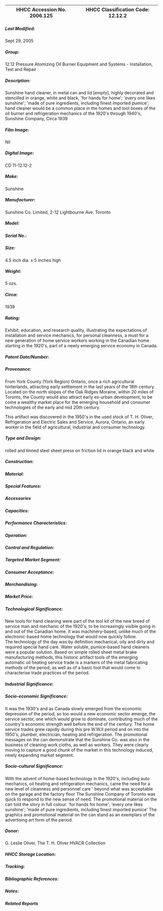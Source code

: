 | **HHCC Accession No. 2006.125** |**HHCC Classification Code:  12.12.2**|
| ----------- | ----------- |

##### Last Modified:
Sept 29, 2005

##### Group:
12.12 Pressure Atomizing Oil Burner Equipment and Systems - Installation, Test and Repair

##### Description:
Sunshine hand cleaner, in metal can and lid [empty], highly decorated and stencilled in orange, white and black, 'for hands for home'; 'every one likes sunshine'; 'made of pure ingredients, including finest imported pumice'; hand cleaner would be a common place in the homes and tool boxes of the oil burner and refrigeration mechanics of the 1920's through 1940's, Sunshine Company, Circa 1939

##### Film Image:
Nil

##### Digital Image:
CD 11-12.12-2

##### Make:
Sunshine

##### Manufacturer:
Sunshine Co. Limited, 2-12 Lightbourne Ave. Toronto

##### Model:


##### Serial No.:


##### Size:
4.5 inch dia. x 5 inches high

##### Weight:
5 ozs.

##### Circa:
1939

##### Rating:
Exhibit, education, and research quality, illustrating the expectations of installation and service mechanics, for personal cleanness, a must for a new generation of home service workers working in the Canadian home starting in the 1920's, part of a newly emerging service economy in Canada.

##### Patent Date/Number:


##### Provenance:
From York County (York Region) Ontario, once a rich agricultural hinterlands, attracting early settlement in the last years of the 18th century. Located on the north slopes of the Oak Ridges Moraine, within 20 miles of Toronto, the County would also attract early ex-urban development, to be come a wealthy market place for the emerging household and consumer technologies of the early and mid 20th century. 

This artifact was discovered in the 1950's in the used stock of T. H. Oliver, Refrigeration and Electric Sales and Service, Aurora, Ontario, an early worker in the field of agricultural, industrial and consumer technology.

##### Type and Design:
rolled and tinned steel sheet 
press on friction lid
in orange black and white

##### Construction:


##### Material:


##### Special Features:


##### Accessories


##### Capacities:


##### Performance Characteristics:


##### Operation:


##### Control and Regulation:


##### Targeted Market Segment:


##### Consumer Acceptance:


##### Merchandising:


##### Market Price:


##### Technological Significance:
New tools for hand cleaning were part of the tool kit of the new breed of service man and mechanic of the 1920's, to be increasingly visible going in and out of the Canadian home.
It was machinery-based, unlike much of the electronic-based home technology that would now quickly follow.       
The technology of the day was by definition mechanical, oily and dirty and required special hand care. Water soluble, pumice-based hand cleaners were a popular solution. 
Based on simple rolled sheet metal brake manufacturing methods, this historic artifact tools of the emerging automatic oil heating service trade is a markers of the metal fabricating methods of the period, as well as of a basic tool that would come to characterise trade practices of the period.

##### Industrial Significance:


##### Socio-economic Significance:
It was the 1930's and as Canada slowly emerged from the economic depression of the period, so too would a new economic sector emerge, the service sector, one which would grow to dominate, contributing much of the country's economic strength well before the end of the century. 
The home service trades grew rapidly during this pre W.W.II period and on into the 1950's, plumber, electrician, heating and refrigeration.
The promotional messages on the can demonstrate that the Sunshine Co. was also in the business of cleaning work cloths, as well as workers. They were clearly moving to capture a good chunk of the market in this technology induced, newly expanding market segment.

##### Socio-cultural Significance:
With the advent of home-based technology in the 1920's, including auto mechanics, oil heating and refrigeration mechanics, came the need for a new level of cleanness and personnel care ' beyond what was acceptable on the garage and the factory floor
The Sunshine Company of Toronto was quick to respond to the new sense of need. The promotional material on the can told the story in full colour. 
'for hands for home';
 'every one likes sunshine'; 
'made of pure ingredients, including finest imported pumice'
The graphics and promotional material on the can stand as an exemplars of the advertising art form of the period.

##### Donor:
G. Leslie Oliver, The T. H. Oliver HVACR Collection

##### HHCC Storage Location:


##### Tracking:


##### Bibliographic References:


##### Notes:


##### Related Reports

